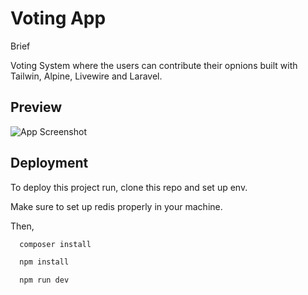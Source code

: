 
# Voting App

Brief 

Voting System where the users can contribute their opnions built with Tailwin, Alpine, Livewire and Laravel.


## Preview


![App Screenshot](https://github.com/Arkar20/voting-app-from-laracast/blob/master/Screen%20Shot%202022-04-22%20at%2010.50.53%20AM.png?raw=true)




## Deployment

To deploy this project run, clone this repo and set up env.

Make sure to set up redis properly in your machine.

Then,

```bash
  composer install
```


```bash
  npm install
```


```bash
  npm run dev
```
